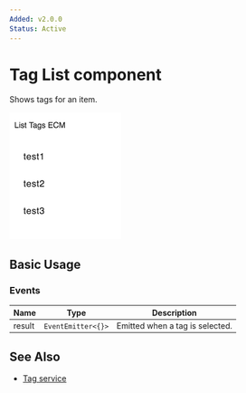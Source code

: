 ```yaml
---
Added: v2.0.0
Status: Active
---
```

# Tag List component

Shows tags for an item.

![Custom columns](../docassets/images/tag2.png)

## Basic Usage

### Events

| Name | Type | Description |
| ---- | ---- | ----------- |
| result | `EventEmitter<{}>` | Emitted when a tag is selected. |

## See Also

-   [Tag service](tag.service.md)
